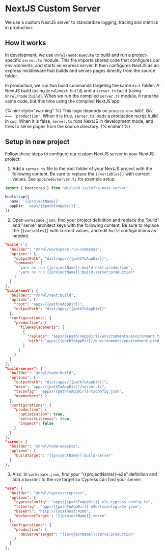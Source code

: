 # NextJS Custom Server

We use a custom NextJS server to standardise logging, tracing and metrics in production.

## How it works

In development, we use `@nrwl/node:execute` to build and run a project-specific `server.ts` module. This file imports shared code that configures our environments, and starts an express server. It then configures NextJS as an express middleware that builds and serves pages directly from the source folder.

In production, we run two build commands targeting the same `dist` folder: A NextJS build (using `@nrwl/next:build`) and a `server.ts` build (using `@nrwl/node:build`). When we run the compiled `server.ts` module, it runs the same code, but this time using the compiled NextJS app.

{% hint style="warning" %}
This logic depends on `process.env.NODE_ENV === 'production'`. When it is true, `server.ts` loads a production nextjs build in `cwd`. When it is false, `server.ts` runs NextJS in development mode, and tries to serve pages from the source directory.
{% endhint %}

## Setup in new project

Follow these steps to configure our custom NextJS server in your NextJS project:

1. Add a `server.ts` file to the root folder of your NextJS project with the following content. Be sure to replace the `{{variables}}` with correct values. See `apps/web/server.ts` for example setup.

```typescript
import { bootstrap } from '@island.is/infra-next-server'

bootstrap({
  name: '{{projectName}}',
  appDir: 'apps/{{pathToAppDir}}',
})
```

2. Open `workspace.json`, find your project definition and replace the "build" and "serve" architect keys with the following content. Be sure to replace the `{{variables}}` with correct values, and edit `build` configurations as needed.

```json
"build": {
  "builder": "@nrwl/workspace:run-commands",
  "options": {
    "outputPath": "dist/apps/{{pathToAppDir}}",
    "commands": [
      "yarn nx run {{projectName}}:build-next:production",
      "yarn nx run {{projectName}}:build-server:production"
    ]
  }
},
"build-next": {
  "builder": "@nrwl/next:build",
  "options": {
    "root": "apps/{{pathToAppDir}}",
    "outputPath": "dist/apps/{{pathToAppDir}}"
  },
  "configurations": {
    "production": {
      "fileReplacements": [
        {
          "replace": "apps/{{pathToAppDir}}/environments/environment.ts",
          "with": "apps/{{pathToAppDir}}/environments/environment.prod.ts"
        }
      ]
    }
  }
},
"build-server": {
  "builder": "@nrwl/node:build",
  "options": {
    "outputPath": "dist/apps/{{pathToAppDir}}",
    "main": "apps/{{pathToAppDir}}/server.ts",
    "tsConfig": "apps/{{pathToAppDir}}/tsconfig.json",
    "maxWorkers": 2
  },
  "configurations": {
    "production": {
      "optimization": true,
      "extractLicenses": true,
      "inspect": false
    }
  }
},
"serve": {
  "builder": "@nrwl/node:execute",
  "options": {
    "buildTarget": "{{projectName}}:build-server"
  }
},
```

3. Also, in `workspace.json`, find your "{{projectName}}-e2e" definition and add a `baseUrl` to the `e2e` target so Cypress can find your server:

```json
"e2e": {
  "builder": "@nrwl/cypress:cypress",
  "options": {
    "cypressConfig": "apps/{{pathToAppDir}}-e2e/cypress.config.ts",
    "tsConfig": "apps/{{pathToAppDir}}-e2e/tsconfig.e2e.json",
    "baseUrl": "http://localhost:4200",
    "devServerTarget": "{{projectName}}:serve"
  },
  "configurations": {
    "production": {
      "devServerTarget": "{{projectName}}:serve:production"
    }
  }
},
```

